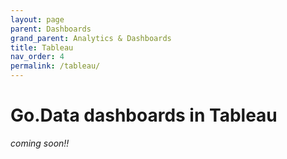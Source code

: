 ```yaml
---
layout: page
parent: Dashboards
grand_parent: Analytics & Dashboards
title: Tableau
nav_order: 4
permalink: /tableau/
---
```


# Go.Data dashboards in Tableau

_coming soon!!_

